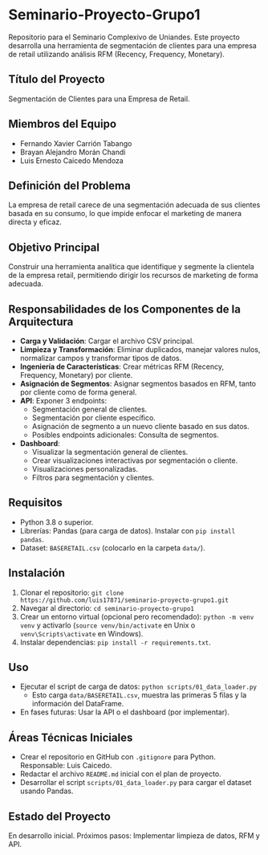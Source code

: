 # Seminario-Proyecto-Grupo1

Repositorio para el Seminario Complexivo de Uniandes. Este proyecto desarrolla una herramienta de segmentación de clientes para una empresa de retail utilizando análisis RFM (Recency, Frequency, Monetary).

## Título del Proyecto
Segmentación de Clientes para una Empresa de Retail.

## Miembros del Equipo
- Fernando Xavier Carrión Tabango
- Brayan Alejandro Morán Chandi
- Luis Ernesto Caicedo Mendoza

## Definición del Problema
La empresa de retail carece de una segmentación adecuada de sus clientes basada en su consumo, lo que impide enfocar el marketing de manera directa y eficaz.

## Objetivo Principal
Construir una herramienta analítica que identifique y segmente la clientela de la empresa retail, permitiendo dirigir los recursos de marketing de forma adecuada.

## Responsabilidades de los Componentes de la Arquitectura
- **Carga y Validación**: Cargar el archivo CSV principal.
- **Limpieza y Transformación**: Eliminar duplicados, manejar valores nulos, normalizar campos y transformar tipos de datos.
- **Ingeniería de Características**: Crear métricas RFM (Recency, Frequency, Monetary) por cliente.
- **Asignación de Segmentos**: Asignar segmentos basados en RFM, tanto por cliente como de forma general.
- **API**: Exponer 3 endpoints:
  - Segmentación general de clientes.
  - Segmentación por cliente específico.
  - Asignación de segmento a un nuevo cliente basado en sus datos.
  - Posibles endpoints adicionales: Consulta de segmentos.
- **Dashboard**: 
  - Visualizar la segmentación general de clientes.
  - Crear visualizaciones interactivas por segmentación o cliente.
  - Visualizaciones personalizadas.
  - Filtros para segmentación y clientes.

## Requisitos
- Python 3.8 o superior.
- Librerías: Pandas (para carga de datos). Instalar con `pip install pandas`.
- Dataset: `BASERETAIL.csv` (colocarlo en la carpeta `data/`).

## Instalación
1. Clonar el repositorio: `git clone https://github.com/luis17871/seminario-proyecto-grupo1.git`
2. Navegar al directorio: `cd seminario-proyecto-grupo1`
3. Crear un entorno virtual (opcional pero recomendado): `python -m venv venv` y activarlo (`source venv/bin/activate` en Unix o `venv\Scripts\activate` en Windows).
4. Instalar dependencias: `pip install -r requirements.txt`.

## Uso
- Ejecutar el script de carga de datos: `python scripts/01_data_loader.py`
  - Esto carga `data/BASERETAIL.csv`, muestra las primeras 5 filas y la información del DataFrame.
- En fases futuras: Usar la API o el dashboard (por implementar).

## Áreas Técnicas Iniciales
- Crear el repositorio en GitHub con `.gitignore` para Python. Responsable: Luis Caicedo.
- Redactar el archivo `README.md` inicial con el plan de proyecto.
- Desarrollar el script `scripts/01_data_loader.py` para cargar el dataset usando Pandas.

## Estado del Proyecto
En desarrollo inicial. Próximos pasos: Implementar limpieza de datos, RFM y API.
